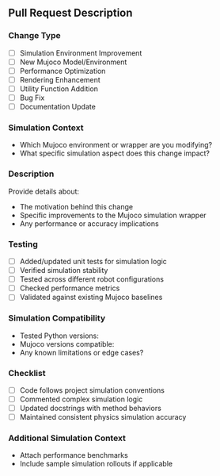 ## Pull Request Description
### Change Type
- [ ] Simulation Environment Improvement
- [ ] New Mujoco Model/Environment
- [ ] Performance Optimization
- [ ] Rendering Enhancement
- [ ] Utility Function Addition
- [ ] Bug Fix
- [ ] Documentation Update

### Simulation Context
- Which Mujoco environment or wrapper are you modifying?
- What specific simulation aspect does this change impact?

### Description
Provide details about:
- The motivation behind this change
- Specific improvements to the Mujoco simulation wrapper
- Any performance or accuracy implications

### Testing
- [ ] Added/updated unit tests for simulation logic
- [ ] Verified simulation stability
- [ ] Tested across different robot configurations
- [ ] Checked performance metrics
- [ ] Validated against existing Mujoco baselines

### Simulation Compatibility
- Tested Python versions:
- Mujoco versions compatible:
- Any known limitations or edge cases?

### Checklist
- [ ] Code follows project simulation conventions
- [ ] Commented complex simulation logic
- [ ] Updated docstrings with method behaviors
- [ ] Maintained consistent physics simulation accuracy

### Additional Simulation Context
- Attach performance benchmarks
- Include sample simulation rollouts if applicable